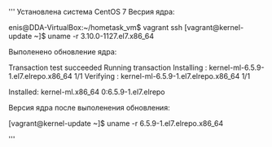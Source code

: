 '''
Установлена система CentOS 7
Весрия ядра:

enis@DDA-VirtualBox:~/hometask_vm$ vagrant ssh
[vagrant@kernel-update ~]$ uname -r
3.10.0-1127.el7.x86_64

Выполенено обновление ядра:

Transaction test succeeded
Running transaction
  Installing : kernel-ml-6.5.9-1.el7.elrepo.x86_64                          1/1 
  Verifying  : kernel-ml-6.5.9-1.el7.elrepo.x86_64                          1/1 

Installed:
  kernel-ml.x86_64 0:6.5.9-1.el7.elrepo 

Версия ядра после выполенения обновления:

[vagrant@kernel-update ~]$ uname -r
6.5.9-1.el7.elrepo.x86_64

'''

